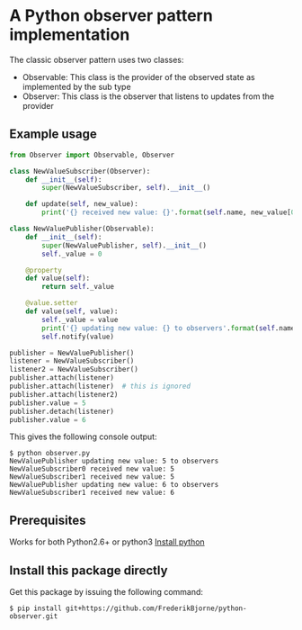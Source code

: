 # A Python observer pattern implementation
The classic observer pattern uses two classes:
- Observable: This class is the provider of the observed state as implemented by the sub type
- Observer: This class is the observer that listens to updates from the provider

## Example usage
```python
from Observer import Observable, Observer

class NewValueSubscriber(Observer):
    def __init__(self):
        super(NewValueSubscriber, self).__init__()

    def update(self, new_value):
        print('{} received new value: {}'.format(self.name, new_value[0]))

class NewValuePublisher(Observable):
    def __init__(self):
        super(NewValuePublisher, self).__init__()
        self._value = 0

    @property
    def value(self):
        return self._value

    @value.setter
    def value(self, value):
        self._value = value
        print('{} updating new value: {} to observers'.format(self.name, value))
        self.notify(value)

publisher = NewValuePublisher()
listener = NewValueSubscriber()
listener2 = NewValueSubscriber()
publisher.attach(listener)
publisher.attach(listener)  # this is ignored
publisher.attach(listener2)
publisher.value = 5
publisher.detach(listener)
publisher.value = 6
```

This gives the following console output:
```commandline
$ python observer.py 
NewValuePublisher updating new value: 5 to observers
NewValueSubscriber0 received new value: 5
NewValueSubscriber1 received new value: 5
NewValuePublisher updating new value: 6 to observers
NewValueSubscriber1 received new value: 6
```

## Prerequisites

Works for both Python2.6+ or python3
[Install python](https://www.python.org/downloads/)

## Install this package directly
Get this package by issuing the following command:
```console
$ pip install git+https://github.com/FrederikBjorne/python-observer.git
```
